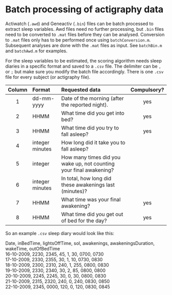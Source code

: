 # Batch processing of actigraphy data

Actiwatch (`.awd`) and Geneactiv (`.bin`) files can be batch processed to extract sleep variables. 
Awd files need no further processing, but `.bin` files need to be converted to `.mat` files before they can be analysed. 
Conversion to `.mat` files only has to be performed once using `batchConversion.m`. Subsequent analyses are done with 
the `.mat` files as input. See `batchBin.m` and `batchAwd.m` for examples.

For the sleep variables to be estimated, the scoring algorithm needs sleep diaries in a specific format and 
saved to a `.csv` file. The delimiter can be `,` or `;` but make sure you modify the batch file accordingly. There is 
one `.csv` file for every subject (or actigraphy file). 

| Column | Format          | Requested data                                                     | Compulsory? |  
| :-----:| :-------------- | :----------------------------------------------------------------- | :---------: |    
| 1      | dd-mm-yyyy      | Date of the morning (after the reported night).                    | yes         | 
| 2      | HHMM            | What time did you get into bed?                                    | yes         |
| 3      | HHMM            | What time did you try to fall asleep?                              | yes         |
| 4      | integer minutes | How long did it take you to fall asleep?                           |             |
| 5      | integer         | How many times did you wake up, not counting your final awakening? |             |
| 6      | integer minutes | In total, how long did these awakenings last (minutes)?            |             |
| 7      | HHMM            | What time was your final awakening?                                | yes         |
| 8      | HHMM            | What time did you get out of bed for the day?                      | yes         |

So an example `.csv` sleep diary would look like this:

Date, inBedTime, lightsOffTime, sol, awakenings, awakeningsDuration, wakeTime, outOfBedTime     
16-10-2009, 2230, 2345,  45, 1,  30, 0700, 0730    
17-10-2009, 2330, 2355,  30, 1,  10, 0730, 0830    
18-10-2009, 2300, 2310, 240, 1, 255, 0800, 0830    
19-10-2009, 2330, 2340,  30, 2,  85, 0800, 0800    
20-10-2009, 2245, 2245,  30, 0,  30, 0800, 0830     
21-10-2009, 2315, 2320, 240, 0, 240, 0830, 0850    
22-10-2009, 2345, 0000, 120, 0, 120, 0830, 0845    
 
 